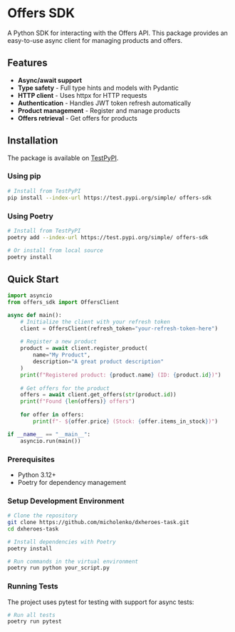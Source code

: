 # Offers SDK

A Python SDK for interacting with the Offers API. This package provides an easy-to-use async client for managing products and offers.

## Features

- **Async/await support**
- **Type safety** - Full type hints and models with Pydantic
- **HTTP client** - Uses httpx for HTTP requests
- **Authentication** - Handles JWT token refresh automatically
- **Product management** - Register and manage products
- **Offers retrieval** - Get offers for products

## Installation

The package is available on [TestPyPI](https://test.pypi.org/project/offers-sdk/).

### Using pip

```bash
# Install from TestPyPI
pip install --index-url https://test.pypi.org/simple/ offers-sdk
```

### Using Poetry

```bash
# Install from TestPyPI
poetry add --index-url https://test.pypi.org/simple/ offers-sdk

# Or install from local source
poetry install
```

## Quick Start

```python
import asyncio
from offers_sdk import OffersClient

async def main():
    # Initialize the client with your refresh token
    client = OffersClient(refresh_token="your-refresh-token-here")
    
    # Register a new product
    product = await client.register_product(
        name="My Product",
        description="A great product description"
    )
    print(f"Registered product: {product.name} (ID: {product.id})")
    
    # Get offers for the product
    offers = await client.get_offers(str(product.id))
    print(f"Found {len(offers)} offers")
    
    for offer in offers:
        print(f"- ${offer.price} (Stock: {offer.items_in_stock})")

if __name__ == "__main__":
    asyncio.run(main())
```

### Prerequisites

- Python 3.12+
- Poetry for dependency management

### Setup Development Environment

```bash
# Clone the repository
git clone https://github.com/micholenko/dxheroes-task.git
cd dxheroes-task

# Install dependencies with Poetry
poetry install

# Run commands in the virtual environment
poetry run python your_script.py
```

### Running Tests

The project uses pytest for testing with support for async tests:

```bash
# Run all tests
poetry run pytest
```
